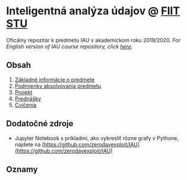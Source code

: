 # Inteligentná analýza údajov @ [FIIT STU](http://www.fiit.stuba.sk)

Oficálny repozitár k predmetu IAU v akademickom roku 2019/2020. *For English version of IAU course repository, click [here](en).*

## Obsah

1. [Základné informácie o predmete](zakladne-informacie)
2. [Podmienky absolvovania predmetu](podmienky-absolvovania)
3. [Projekt](projekt)
4. [Prednášky](prednasky)
5. [Cvičenia](cvicenia)

## Dodatočné zdroje

* Jupyter Notebook s príkladmi, ako vykresliť rôzne grafy v Pythone, nájdete na [https://github.com/zerodayexploit/IAU](https://github.com/zerodayexploit/IAU)

## Oznamy
